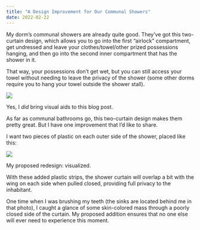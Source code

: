 ```yaml
---
title: "A Design Improvement for Our Communal Showers"
date: 2022-02-22
---
```


My dorm’s communal showers are already quite good. They’ve got this two-curtain design, which allows you to go into the first “airlock” compartment, get undressed and leave your clothes/towel/other prized possessions hanging, and then go into the second inner compartment that has the shower in it.

That way, your possessions don’t get wet, but you can still access your towel without needing to leave the privacy of the shower (some other dorms require you to hang your towel outside the shower stall).

![](/posts/showers/IMG_7356.jpeg)

Yes, I _did_ bring visual aids to this blog post.

As far as communal bathrooms go, this two-curtain design makes them pretty great. But I have one improvement that I’d like to share.

I want two pieces of plastic on each outer side of the shower, placed like this:

![](/posts/showers/IMG_7356-2.jpeg)

My proposed redesign: visualized.

With these added plastic strips, the shower curtain will overlap a bit with the wing on each side when pulled closed, providing full privacy to the inhabitant.

One time when I was brushing my teeth (the sinks are located behind me in that photo), I caught a glance of some skin-colored mass through a poorly closed side of the curtain. My proposed addition ensures that no one else will ever need to experience this moment.
